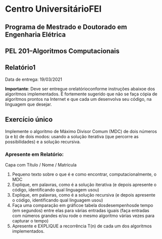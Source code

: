 # Centro UniversitárioFEI
## Programa de Mestrado e Doutorado em Engenharia Elétrica
## PEL 201–Algoritmos Computacionais

## Relatório1
Data de entrega:  19/03/2021

**Importante**: Deve ser entregue orelatórioconforme instruções abaixoe dos algoritmos implementados. É fortemente sugerido que não se faça cópia de algoritmos prontos na Internet e que cada um desenvolva seu código, na linguagem que desejar. 

## Exercício único
Implemente o algoritmo de Máximo Divisor Comum (MDC) de dois números (a e b) de dois modos: usando a solução iterativa (que percorre as possibilidades) e a solução recursiva.

### Apresente em Relatório:
Capa com Título / Nome / Matricula

1. Pequeno texto sobre o que é e como encontrar, computacionalmente, o MDC
2. Explique, em palavras, como é a solução iterativa (e depois apresente o código, identificando qual linguagem usou)
3. Explique, em palavras, como é a solução recursiva (e depois apresente o código, identificando qual linguagem usou)
4. Faça uma comparação em gráficoe tabela dosdesempenhosde tempo (em segundos) entre elas para várias entradas iguais (faça entradas com números grandes e/ou rode o mesmo algoritmo várias vezes para capturar o tempo)
5. Apresente e EXPLIQUE a recorrência T(n) de cada um dos algoritmos implementados.